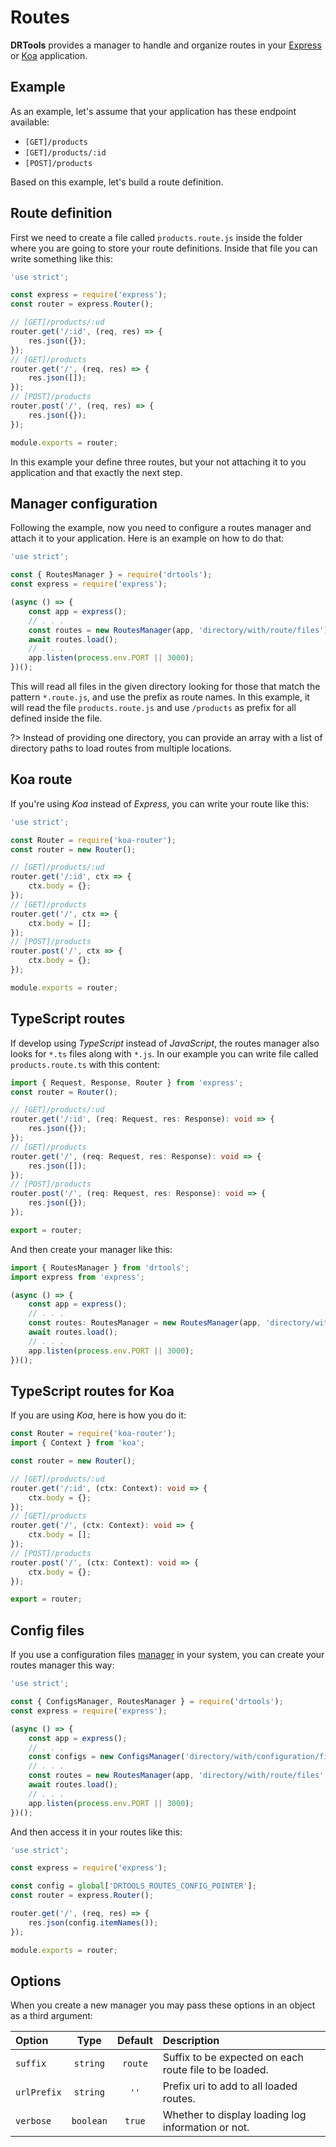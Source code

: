 <!-- version-check:0.15.2 -->
<!-- version-warning -->
<!-- /version-warning -->

# Routes
__DRTools__ provides a manager to handle and organize routes in your
[Express](https://www.npmjs.com/package/express) or
[Koa](https://www.npmjs.com/package/koa) application.

## Example
As an example, let's assume that your application has these endpoint available:
* `[GET]/products`
* `[GET]/products/:id`
* `[POST]/products`

Based on this example, let's build a route definition.

## Route definition
First we need to create a file called `products.route.js` inside the folder where
you are going to store your route definitions. Inside that file you can write
something like this:
```javascript
'use strict';

const express = require('express');
const router = express.Router();

// [GET]/products/:ud
router.get('/:id', (req, res) => {
    res.json({});
});
// [GET]/products
router.get('/', (req, res) => {
    res.json([]);
});
// [POST]/products
router.post('/', (req, res) => {
    res.json({});
});

module.exports = router;
```

In this example your define three routes, but your not attaching it to you
application and that exactly the next step.

## Manager configuration
Following the example, now you need to configure a routes manager and attach it to
your application.
Here is an example on how to do that:
```javascript
'use strict';

const { RoutesManager } = require('drtools');
const express = require('express');

(async () => {
    const app = express();
    // . . .
    const routes = new RoutesManager(app, 'directory/with/route/files');
    await routes.load();
    // . . .
    app.listen(process.env.PORT || 3000);
})();
```

This will read all files in the given directory looking for those that match the
pattern `*.route.js`, and use the prefix as route names.
In this example, it will read the file `products.route.js` and use `/products` as
prefix for all defined inside the file.

?> Instead of providing one directory, you can provide an array with a list of
directory paths to load routes from multiple locations.

## Koa route
If you're using _Koa_ instead of _Express_, you can write your route like this:
```javascript
'use strict';

const Router = require('koa-router');
const router = new Router();

// [GET]/products/:ud
router.get('/:id', ctx => {
    ctx.body = {};
});
// [GET]/products
router.get('/', ctx => {
    ctx.body = [];
});
// [POST]/products
router.post('/', ctx => {
    ctx.body = {};
});

module.exports = router;
```

## TypeScript routes
If develop using _TypeScript_ instead of _JavaScript_, the routes manager also
looks for `*.ts` files along with `*.js`.
In our example you can write file called `products.route.ts` with this content:
```typescript
import { Request, Response, Router } from 'express';
const router = Router();

// [GET]/products/:ud
router.get('/:id', (req: Request, res: Response): void => {
    res.json({});
});
// [GET]/products
router.get('/', (req: Request, res: Response): void => {
    res.json([]);
});
// [POST]/products
router.post('/', (req: Request, res: Response): void => {
    res.json({});
});

export = router;
```

And then create your manager like this:
```typescript
import { RoutesManager } from 'drtools';
import express from 'express';

(async () => {
    const app = express();
    // . . .
    const routes: RoutesManager = new RoutesManager(app, 'directory/with/route/files');
    await routes.load();
    // . . .
    app.listen(process.env.PORT || 3000);
})();
```

## TypeScript routes for Koa
If you are using _Koa_, here is how you do it:
```typescript
const Router = require('koa-router');
import { Context } from 'koa';

const router = new Router();

// [GET]/products/:ud
router.get('/:id', (ctx: Context): void => {
    ctx.body = {};
});
// [GET]/products
router.get('/', (ctx: Context): void => {
    ctx.body = [];
});
// [POST]/products
router.post('/', (ctx: Context): void => {
    ctx.body = {};
});

export = router;
```

## Config files
If you use a configuration files [manager](config.md) in your system, you can
create your routes manager this way:
```javascript
'use strict';

const { ConfigsManager, RoutesManager } = require('drtools');
const express = require('express');

(async () => {
    const app = express();
    // . . .
    const configs = new ConfigsManager('directory/with/configuration/files');
    // . . .
    const routes = new RoutesManager(app, 'directory/with/route/files', {}, configs);
    await routes.load();
    // . . .
    app.listen(process.env.PORT || 3000);
})();
```

And then access it in your routes like this:
```javascript
'use strict';

const express = require('express');

const config = global['DRTOOLS_ROUTES_CONFIG_POINTER'];
const router = express.Router();

router.get('/', (req, res) => {
    res.json(config.itemNames());
});

module.exports = router;
```

## Options
When you create a new manager you may pass these options in an object as a third
argument:

| Option      |    Type   |  Default | Description                                            |
|:------------|:---------:|:--------:|:-------------------------------------------------------|
| `suffix`    | `string`  | `route`  | Suffix to be expected on each route file to be loaded. |
| `urlPrefix` | `string`  | `''`     | Prefix uri to add to all loaded routes.                |
| `verbose`   | `boolean` | `true`   | Whether to display loading log information or not.     |
